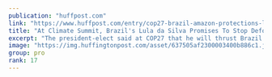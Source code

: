 ```yaml
---
publication: "huffpost.com"
link: "https://www.huffpost.com/entry/cop27-brazil-amazon-protections-lula-da-silva-deforestation_n_637504ade4b0283a8d171ecb"
title: "At Climate Summit, Brazil's Lula da Silva Promises To Stop Deforestation"
excerpt: "The president-elect said at COP27 that he will thrust Brazil to the forefront of climate leadership when he assumes office on Jan. 1."
image: "https://img.huffingtonpost.com/asset/637505af2300003400b886c1.jpeg?cache=KdZo5EtVeD&ops=1200_630"
group: pro
rank: 17
---
```

